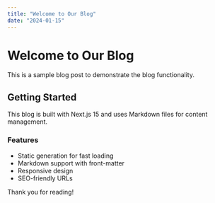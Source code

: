 ```yaml
---
title: "Welcome to Our Blog"
date: "2024-01-15"
---
```


# Welcome to Our Blog

This is a sample blog post to demonstrate the blog functionality.

## Getting Started

This blog is built with Next.js 15 and uses Markdown files for content management.

### Features

- Static generation for fast loading
- Markdown support with front-matter
- Responsive design
- SEO-friendly URLs

Thank you for reading!
